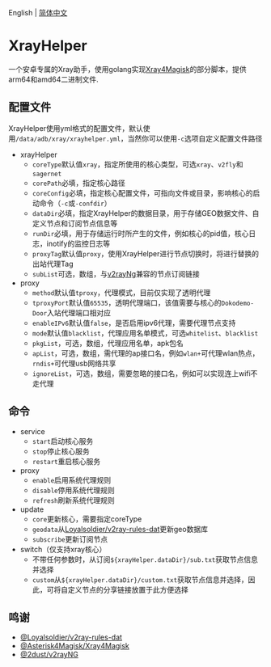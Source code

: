 English | [简体中文](README_zh_CN.md)

# XrayHelper  
一个安卓专属的Xray助手，使用golang实现[Xray4Magisk](https://github.com/Asterisk4Magisk/Xray4Magisk)的部分脚本，提供arm64和amd64二进制文件.

## 配置文件  
XrayHelper使用yml格式的配置文件，默认使用`/data/adb/xray/xrayhelper.yml`，当然你可以使用`-c`选项自定义配置文件路径
- xrayHelper  
    - `coreType`默认值`xray`，指定所使用的核心类型，可选`xray`、`v2fly`和`sagernet`
    - `corePath`必填，指定核心路径
    - `coreConfig`必填，指定核心配置文件，可指向文件或目录，影响核心的启动命令（`-c`或`-confdir`）
    - `dataDir`必填，指定XrayHelper的数据目录，用于存储GEO数据文件、自定义节点和订阅节点信息等
    - `runDir`必填，用于存储运行时所产生的文件，例如核心的pid值，核心日志，inotify的监控日志等
    - `proxyTag`默认值`proxy`，使用XrayHelper进行节点切换时，将进行替换的出站代理Tag
    - `subList`可选，数组，与[v2rayNg](https://github.com/2dust/v2rayNG)兼容的节点订阅链接
- proxy  
    - `method`默认值`tproxy`，代理模式，目前仅实现了透明代理
    - `tproxyPort`默认值`65535`，透明代理端口，该值需要与核心的`Dokodemo-Door`入站代理端口相对应
    - `enableIPv6`默认值`false`，是否启用ipv6代理，需要代理节点支持
    - `mode`默认值`blacklist`，代理应用名单模式，可选`whitelist`、`blacklist`
    - `pkgList`，可选，数组，代理应用名单，apk包名
    - `apList`，可选，数组，需代理的ap接口名，例如`wlan+`可代理wlan热点，`rndis+`可代理usb网络共享
    - `ignoreList`，可选，数组，需要忽略的接口名，例如可以实现连上wifi不走代理

## 命令
- service
    - `start`启动核心服务
    - `stop`停止核心服务
    - `restart`重启核心服务
- proxy
    - `enable`启用系统代理规则
    - `disable`停用系统代理规则
    - `refresh`刷新系统代理规则
- update
    - `core`更新核心，需要指定coreType
    - `geodata`从[Loyalsoldier/v2ray-rules-dat](https://github.com/Loyalsoldier/v2ray-rules-dat)更新geo数据库
    - `subscribe`更新订阅节点
- switch（仅支持xray核心）
    - 不带任何参数时，从订阅`${xrayHelper.dataDir}/sub.txt`获取节点信息并选择
    - `custom`从`${xrayHelper.dataDir}/custom.txt`获取节点信息并选择，因此，可将自定义节点的分享链接放置于此方便选择

## 鸣谢
- [@Loyalsoldier/v2ray-rules-dat](https://github.com/Loyalsoldier/v2ray-rules-dat)
- [@Asterisk4Magisk/Xray4Magisk](https://github.com/Asterisk4Magisk/Xray4Magisk)
- [@2dust/v2rayNG](https://github.com/2dust/v2rayNG)
